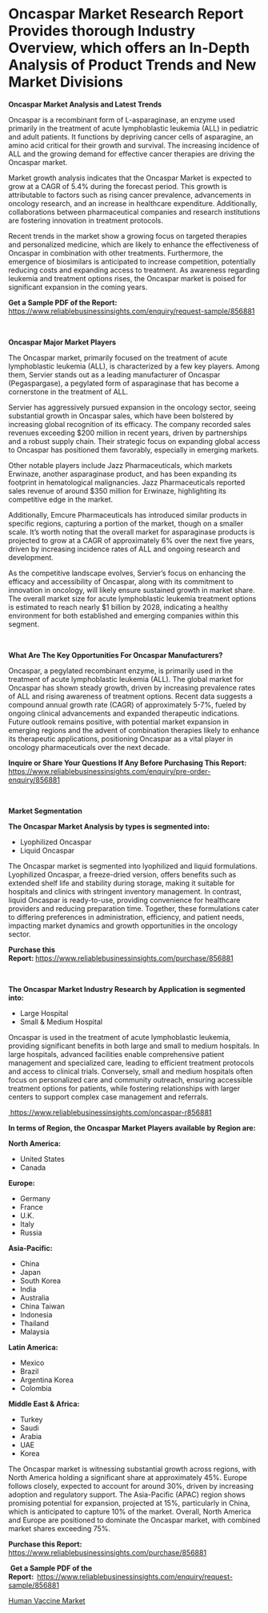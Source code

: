 <p><h1>Oncaspar Market Research Report Provides thorough Industry Overview, which offers an In-Depth Analysis of Product Trends and New Market Divisions</h1></p><p><strong>Oncaspar Market Analysis and Latest Trends</strong></p>
<p><p>Oncaspar is a recombinant form of L-asparaginase, an enzyme used primarily in the treatment of acute lymphoblastic leukemia (ALL) in pediatric and adult patients. It functions by depriving cancer cells of asparagine, an amino acid critical for their growth and survival. The increasing incidence of ALL and the growing demand for effective cancer therapies are driving the Oncaspar market.</p><p>Market growth analysis indicates that the Oncaspar Market is expected to grow at a CAGR of 5.4% during the forecast period. This growth is attributable to factors such as rising cancer prevalence, advancements in oncology research, and an increase in healthcare expenditure. Additionally, collaborations between pharmaceutical companies and research institutions are fostering innovation in treatment protocols.</p><p>Recent trends in the market show a growing focus on targeted therapies and personalized medicine, which are likely to enhance the effectiveness of Oncaspar in combination with other treatments. Furthermore, the emergence of biosimilars is anticipated to increase competition, potentially reducing costs and expanding access to treatment. As awareness regarding leukemia and treatment options rises, the Oncaspar market is poised for significant expansion in the coming years.</p></p>
<p><strong>Get a Sample PDF of the Report:&nbsp;</strong> <a href="https://www.reliablebusinessinsights.com/enquiry/request-sample/856881?utm_campaign=3004&utm_medium=2&utm_source=Github&utm_content=ia&utm_term=08032025&utm_id=oncaspar">https://www.reliablebusinessinsights.com/enquiry/request-sample/856881</a></p>
<p>&nbsp;</p>
<p><strong>Oncaspar Major Market Players</strong></p>
<p><p>The Oncaspar market, primarily focused on the treatment of acute lymphoblastic leukemia (ALL), is characterized by a few key players. Among them, Servier stands out as a leading manufacturer of Oncaspar (Pegaspargase), a pegylated form of asparaginase that has become a cornerstone in the treatment of ALL.</p><p>Servier has aggressively pursued expansion in the oncology sector, seeing substantial growth in Oncaspar sales, which have been bolstered by increasing global recognition of its efficacy. The company recorded sales revenues exceeding $200 million in recent years, driven by partnerships and a robust supply chain. Their strategic focus on expanding global access to Oncaspar has positioned them favorably, especially in emerging markets.</p><p>Other notable players include Jazz Pharmaceuticals, which markets Erwinaze, another asparaginase product, and has been expanding its footprint in hematological malignancies. Jazz Pharmaceuticals reported sales revenue of around $350 million for Erwinaze, highlighting its competitive edge in the market.</p><p>Additionally, Emcure Pharmaceuticals has introduced similar products in specific regions, capturing a portion of the market, though on a smaller scale. It’s worth noting that the overall market for asparaginase products is projected to grow at a CAGR of approximately 6% over the next five years, driven by increasing incidence rates of ALL and ongoing research and development.</p><p>As the competitive landscape evolves, Servier’s focus on enhancing the efficacy and accessibility of Oncaspar, along with its commitment to innovation in oncology, will likely ensure sustained growth in market share. The overall market size for acute lymphoblastic leukemia treatment options is estimated to reach nearly $1 billion by 2028, indicating a healthy environment for both established and emerging companies within this segment.</p></p>
<p>&nbsp;</p>
<p><strong>What Are The Key Opportunities For Oncaspar Manufacturers?</strong></p>
<p><p>Oncaspar, a pegylated recombinant enzyme, is primarily used in the treatment of acute lymphoblastic leukemia (ALL). The global market for Oncaspar has shown steady growth, driven by increasing prevalence rates of ALL and rising awareness of treatment options. Recent data suggests a compound annual growth rate (CAGR) of approximately 5-7%, fueled by ongoing clinical advancements and expanded therapeutic indications. Future outlook remains positive, with potential market expansion in emerging regions and the advent of combination therapies likely to enhance its therapeutic applications, positioning Oncaspar as a vital player in oncology pharmaceuticals over the next decade.</p></p>
<p><strong>Inquire or Share Your Questions If Any Before Purchasing This Report:</strong> <a href="https://www.reliablebusinessinsights.com/enquiry/pre-order-enquiry/856881?utm_campaign=3004&utm_medium=2&utm_source=Github&utm_content=ia&utm_term=08032025&utm_id=oncaspar">https://www.reliablebusinessinsights.com/enquiry/pre-order-enquiry/856881</a></p>
<p>&nbsp;</p>
<p><strong>Market Segmentation</strong></p>
<p><strong>The Oncaspar Market Analysis by types is segmented into:</strong></p>
<p><ul><li>Lyophilized Oncaspar</li><li>Liquid Oncaspar</li></ul></p>
<p><p>The Oncaspar market is segmented into lyophilized and liquid formulations. Lyophilized Oncaspar, a freeze-dried version, offers benefits such as extended shelf life and stability during storage, making it suitable for hospitals and clinics with stringent inventory management. In contrast, liquid Oncaspar is ready-to-use, providing convenience for healthcare providers and reducing preparation time. Together, these formulations cater to differing preferences in administration, efficiency, and patient needs, impacting market dynamics and growth opportunities in the oncology sector.</p></p>
<p><strong>Purchase this Report:&nbsp;</strong><a href="https://www.reliablebusinessinsights.com/purchase/856881?utm_campaign=3004&utm_medium=2&utm_source=Github&utm_content=ia&utm_term=08032025&utm_id=oncaspar">https://www.reliablebusinessinsights.com/purchase/856881</a></p>
<p>&nbsp;</p>
<p><strong>The Oncaspar Market Industry Research by Application is segmented into:</strong></p>
<p><ul><li>Large Hospital</li><li>Small & Medium Hospital</li></ul></p>
<p><p>Oncaspar is used in the treatment of acute lymphoblastic leukemia, providing significant benefits in both large and small to medium hospitals. In large hospitals, advanced facilities enable comprehensive patient management and specialized care, leading to efficient treatment protocols and access to clinical trials. Conversely, small and medium hospitals often focus on personalized care and community outreach, ensuring accessible treatment options for patients, while fostering relationships with larger centers to support complex case management and referrals.</p></p>
<p><a href="https://www.reliablebusinessinsights.com/oncaspar-r856881?utm_campaign=3004&utm_medium=2&utm_source=Github&utm_content=ia&utm_term=08032025&utm_id=oncaspar">&nbsp;https://www.reliablebusinessinsights.com/oncaspar-r856881</a></p>
<p><strong>In terms of Region, the Oncaspar Market Players available by Region are:</strong></p>
<p>
    <p> <strong> North America: </strong>
        <ul>
            <li>United States</li>
            <li>Canada</li>
        </ul>
        </p> 
    <p> <strong> Europe: </strong>
        <ul>
            <li>Germany</li>
            <li>France</li>
            <li>U.K.</li>
            <li>Italy</li>
            <li>Russia</li>
        </ul>
        </p> 
    <p> <strong> Asia-Pacific: </strong>
        <ul>
            <li>China</li>
            <li>Japan</li>
            <li>South Korea</li>
            <li>India</li>
            <li>Australia</li>
            <li>China Taiwan</li>
            <li>Indonesia</li>
            <li>Thailand</li>
            <li>Malaysia</li>
        </ul>
        </p> 
    <p> <strong> Latin America: </strong>
        <ul>
            <li>Mexico</li>
            <li>Brazil</li>
            <li>Argentina Korea</li>
            <li>Colombia</li>
        </ul>
        </p> 
    <p> <strong> Middle East & Africa: </strong>
        <ul>
            <li>Turkey</li>
            <li>Saudi</li>
            <li>Arabia</li>
            <li>UAE</li>
            <li>Korea</li>
        </ul>
    </p>
    </p>
<p><p>The Oncaspar market is witnessing substantial growth across regions, with North America holding a significant share at approximately 45%. Europe follows closely, expected to account for around 30%, driven by increasing adoption and regulatory support. The Asia-Pacific (APAC) region shows promising potential for expansion, projected at 15%, particularly in China, which is anticipated to capture 10% of the market. Overall, North America and Europe are positioned to dominate the Oncaspar market, with combined market shares exceeding 75%.</p></p>
<p><strong>Purchase this Report: </strong><a href="https://www.reliablebusinessinsights.com/purchase/856881?utm_campaign=3004&utm_medium=2&utm_source=Github&utm_content=ia&utm_term=08032025&utm_id=oncaspar">https://www.reliablebusinessinsights.com/purchase/856881</a></p>
<p>&nbsp;<strong>Get a Sample PDF of the Report:&nbsp;&nbsp;</strong><a href="https://www.reliablebusinessinsights.com/enquiry/request-sample/856881?utm_campaign=3004&utm_medium=2&utm_source=Github&utm_content=ia&utm_term=08032025&utm_id=oncaspar">https://www.reliablebusinessinsights.com/enquiry/request-sample/856881</a></p>
<p><strong></strong></p>
<p><p><a href="https://github.com/djibenesha/Market-Research-Report-List-1/blob/main/human-vaccine-market.md?utm_campaign=3004&utm_medium=2&utm_source=Github&utm_content=ia&utm_term=08032025&utm_id=oncaspar">Human Vaccine Market</a></p></p>